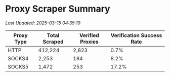 # Proxy Scraper Summary

_Last Updated: 2025-03-15 04:35:19_

| Proxy Type | Total Scraped | Verified Proxies | Verification Success Rate |
|------------|--------------|------------------|--------------------------|
| HTTP | 412,224 | 2,823 | 0.7% |
| SOCKS4 | 2,253 | 184 | 8.2% |
| SOCKS5 | 1,472 | 253 | 17.2% |
